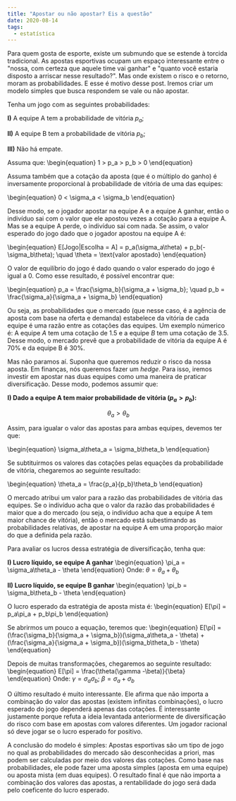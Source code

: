 ```yaml
---
title: "Apostar ou não apostar? Eis a questão"
date: 2020-08-14
tags:
  - estatística
---
```

Para quem gosta de esporte, existe um submundo que se estende à torcida tradicional. As apostas esportivas ocupam um espaço interessante entre o "nossa, com certeza 
que aquele time vai ganhar" e "quanto você estaria disposto a arriscar nesse resultado?". Mas onde existem o risco e o retorno, moram as probabilidades. E esse é motivo desse
post. Iremos criar um modelo simples que busca respondem se vale ou não apostar. 

Tenha um jogo com as seguintes probabilidades:

**I)** A equipe A tem a probabilidade de vitória $p_a$;

**II)** A equipe B tem a probabilidade de vitória $p_b$;

**III)** Não há empate.

Assuma que:
\begin{equation} 1 > p_a > p_b > 0 \end{equation}

Assuma também que a cotação da aposta (que é o múltiplo do ganho) é inversamente proporcional à probabilidade de vitória de uma das equipes:

\begin{equation} 0 < \sigma_a < \sigma_b \end{equation}

Desse modo, se o jogador apostar na equipe A e a equipe A ganhar, então o indivíduo sai com o valor que ele apostou vezes a cotação para a equipe A. Mas se a equipe A perde, o indivíduo sai com nada. Se assim, o valor esperado do jogo dado que o jogador apostou na equipe A é:

\begin{equation} 
E[Jogo|Escolha = A] = p_a(\sigma_a\theta) + p_b(-\sigma_b\theta); \quad \theta = \text{valor apostado}
\end{equation}

O valor de equilíbrio do jogo é dado quando o valor esperado do jogo é igual a 0. Como esse resultado, é possível encontrar que:

\begin{equation} 
p_a = \frac{\sigma_b}{\sigma_a + \sigma_b}; \quad p_b = \frac{\sigma_a}{\sigma_a + \sigma_b}
\end{equation}

Ou seja, as probabilidades que o mercado (que nesse caso, é a agência de aposta com base na oferta e demanda) estabelece da vitória de cada equipe é uma razão entre as cotações das equipes. Um exemplo númerico é: A equipe *A* tem uma cotação de 1.5 e a equipe *B* tem uma cotação de 3.5. Desse modo, o mercado prevê que a probabilidade de vitória da equipe A é 70% e da equipe B é 30%.

Mas não paramos aí. Suponha que queremos reduzir o risco da nossa aposta. Em finanças, nós queremos fazer um *hedge*. Para isso, iremos investir em apostar nas duas equipes como uma maneira de praticar diversificação. Desse modo, podemos assumir que:

**I) Dado a equipe A tem maior probabilidade de vitória ($p_a > p_b$):**

$$\theta_a > \theta_b$$

Assim, para igualar o valor das apostas para ambas equipes, devemos ter que:

\begin{equation} 
\sigma_a\theta_a = \sigma_b\theta_b
\end{equation}

Se subtituirmos os valores das cotações pelas equações da probabilidade de vitória, chegaremos ao seguinte resultado:

\begin{equation} 
\theta_a = \frac{p_a}{p_b}\theta_b
\end{equation}

O mercado atribui um valor para a razão das probabilidades de vitória das equipes. Se o indivíduo acha que o valor da razão das probabilidades é maior que a do mercado (ou seja, o indivíduo acha que a equipe A tem maior chance de vitória), então o mercado está subestimando as probabilidades relativas, de apostar na equipe A em uma proporção maior do que a definida pela razão.

Para avaliar os lucros dessa estratégia de diversificação, tenha que:

**I) Lucro líquido, se equipe A ganhar**
\begin{equation} 
\pi_a = \sigma_a\theta_a - \theta
\end{equation}
Onde: $\theta = \theta_a + \theta_b$

**II) Lucro líquido, se equipe B ganhar**
\begin{equation} 
\pi_b = \sigma_b\theta_b - \theta
\end{equation}

O lucro esperado da estratégia de aposta mista é:
\begin{equation} 
E[\pi] = p_a\pi_a + p_b\pi_b 
\end{equation}

Se abrirmos um pouco a equação, teremos que:
\begin{equation} 
E[\pi] = (\frac{\sigma_b}{\sigma_a + \sigma_b})(\sigma_a\theta_a - \theta) + (\frac{\sigma_a}{\sigma_a + \sigma_b})(\sigma_b\theta_b - \theta)
\end{equation}

Depois de muitas transformações, chegaremos ao seguinte resultado:
\begin{equation} 
E[\pi] = \frac{\theta(\gamma -\beta)}{\beta}
\end{equation}
Onde: $\gamma = \sigma_a\sigma_b$; $\beta = \sigma_a + \sigma_b$

O último resultado é muito interessante. Ele afirma que não importa a combinação do valor das apostas (existem infinitas combinações), o lucro esperado do jogo dependerá apenas das cotações. É interessante justamente porque refuta a ideia levantada anteriormente de diversificação do risco com base em apostas com valores diferentes. Um jogador racional só deve jogar se o lucro esperado for positivo.  

A conclusão do modelo é simples: Apostas esportivas são um tipo de jogo no qual as probabilidades do mercado são desconhecidas a priori, mas podem ser calculadas por meio dos valores das cotações. Como base nas probabilidades, ele pode fazer uma aposta simples (aposta em uma equipe) ou aposta mista (em duas equipes). O resultado final é que não importa a combinação dos valores das apostas, a rentabilidade do jogo será dada pelo coeficente do lucro esperado.

